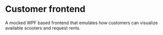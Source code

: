 # Customer frontend
A mocked WPF based frontend that emulates how customers can visualize available scooters and request rents.
